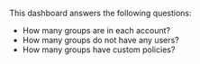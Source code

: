 This dashboard answers the following questions:

- How many groups are in each account?
- How many groups do not have any users?
- How many groups have custom policies?
